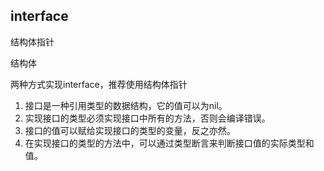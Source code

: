 

## interface





结构体指针

结构体



两种方式实现interface，推荐使用结构体指针







1. 接口是一种引用类型的数据结构，它的值可以为nil。
2. 实现接口的类型必须实现接口中所有的方法，否则会编译错误。
3. 接口的值可以赋给实现接口的类型的变量，反之亦然。
4. 在实现接口的类型的方法中，可以通过类型断言来判断接口值的实际类型和值。



